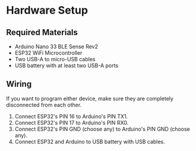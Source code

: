 # Hardware Setup

## Required Materials

- Arduino Nano 33 BLE Sense Rev2
- ESP32 WiFi Microcontroller
- Two USB-A to micro-USB cables
- USB battery with at least two USB-A ports

## Wiring

If you want to program either device, make sure they are completely disconnected from each other.

1. Connect ESP32's PIN 16 to Arduino's PIN TX1.
2. Connect ESP32's PIN 17 to Arduino's PIN RX0.
3. Connect ESP32's PIN GND (choose any) to Arduino's PIN GND (choose any).
4. Connect ESP32 and Arduino to USB battery with USB cables.